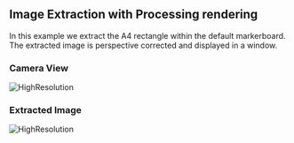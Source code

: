 ## Image Extraction with Processing rendering

In this example we extract the A4 rectangle within the default
markerboard. The extracted image is perspective corrected and
displayed in a window.


### Camera View

![HighResolution](https://github.com/potioc/Papart-examples/blob/master/papart-examples/Camera/ImageExtractionProcessingRendering/camView.jpg "ExtractedImage")

### Extracted Image

![HighResolution](https://github.com/potioc/Papart-examples/blob/master/papart-examples/Camera/ImageExtractionProcessingRendering/extraction.png "ExtractedImage")
